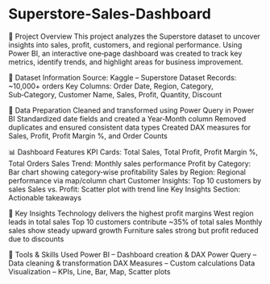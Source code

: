 # Superstore-Sales-Dashboard
📌 Project Overview
This project analyzes the Superstore dataset to uncover insights into sales, profit, customers, and regional performance. Using Power BI, an interactive one‑page dashboard was created to track key metrics, identify trends, and highlight areas for business improvement.

📂 Dataset Information
Source: Kaggle – Superstore Dataset
Records: ~10,000+ orders
Key Columns: Order Date, Region, Category, Sub‑Category, Customer Name, Sales, Profit, Quantity, Discount

🧹 Data Preparation
Cleaned and transformed using Power Query in Power BI
Standardized date fields and created a Year‑Month column
Removed duplicates and ensured consistent data types
Created DAX measures for Sales, Profit, Profit Margin %, and Order Counts

📊 Dashboard Features
KPI Cards: Total Sales, Total Profit, Profit Margin %, Total Orders
Sales Trend: Monthly sales performance
Profit by Category: Bar chart showing category‑wise profitability
Sales by Region: Regional performance via map/column chart
Customer Insights: Top 10 customers by sales
Sales vs. Profit: Scatter plot with trend line
Key Insights Section: Actionable takeaways

📌 Key Insights
Technology delivers the highest profit margins
West region leads in total sales
Top 10 customers contribute ~35% of total sales
Monthly sales show steady upward growth
Furniture sales strong but profit reduced due to discounts

🚀 Tools & Skills Used
Power BI – Dashboard creation & DAX
Power Query – Data cleaning & transformation
DAX Measures – Custom calculations
Data Visualization – KPIs, Line, Bar, Map, Scatter plots
